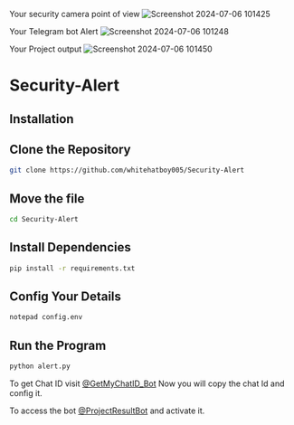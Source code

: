 Your security camera point of view
![Screenshot 2024-07-06 101425](https://github.com/whitehatboy005/Security_Alert/assets/147156726/5550801a-e372-407a-9438-f8a4d50d0bdf)



Your Telegram bot Alert
![Screenshot 2024-07-06 101248](https://github.com/whitehatboy005/Security_Alert/assets/147156726/aa553893-b482-416c-8c9c-1f561633f21a)


Your Project output
![Screenshot 2024-07-06 101450](https://github.com/whitehatboy005/Security_Alert/assets/147156726/00d57b17-cb8a-4ffa-8518-e355f3b00220)

# Security-Alert

## Installation
## Clone the Repository
```bash
git clone https://github.com/whitehatboy005/Security-Alert
```
## Move the file
```bash
cd Security-Alert
```
## Install Dependencies
```bash
pip install -r requirements.txt
```
## Config Your Details
```bash
notepad config.env
```
## Run the Program
```bash
python alert.py
```
To get Chat ID visit [@GetMyChatID_Bot](https://t.me/GetMyChatID_Bot) Now you will copy the chat Id and config it.

To access the bot [@ProjectResultBot](https://t.me/ProjectResultBot) and activate it.
